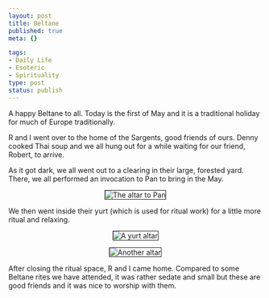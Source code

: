 ```yaml
--- 
layout: post
title: Beltane
published: true
meta: {}

tags: 
- Daily Life
- Esoteric
- Spirituality
type: post
status: publish
---
```

<p>A happy Beltane to all. Today is the first of May and it is a traditional holiday for much of Europe traditionally.</p><p>R and I went over to the home of the Sargents, good friends of ours. Denny cooked Thai soup and we all hung out for a while waiting for our friend, Robert, to arrive.</p><p>As it got dark, we all went out to a clearing in their large, forested yard. There, we all performed an invocation to Pan to bring in the May.</p><p style="text-align: center"><img border="1" title="The altar to Pan" alt="The altar to Pan" src="http://static.flickr.com/50/138902614_adb6a06f86.jpg?v=0" /></p><p>We then went inside their yurt (which is used for ritual work) for a little more ritual and relaxing.</p><p style="text-align: center"><img border="1" title="A yurt altar" alt="A yurt altar" src="http://static.flickr.com/52/138902665_1b628bf85d.jpg?v=0" /></p> <p style="text-align: center"><img border="1" title="Another altar" alt="Another altar" src="http://static.flickr.com/56/138901966_7ccc0fb3f4.jpg?v=0" /></p><p>After closing the ritual space, R and I came home. Compared to some Beltane rites we have attended, it was rather sedate and small but these are good friends and it was nice to worship with them.</p>
